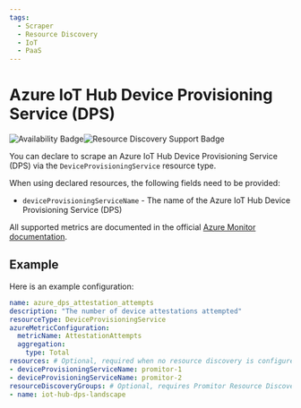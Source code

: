 ```yaml
---
tags:
  - Scraper
  - Resource Discovery
  - IoT
  - PaaS
---
```


# Azure IoT Hub Device Provisioning Service (DPS)

![Availability Badge](https://img.shields.io/badge/Available%20Starting-v1.6-green.svg)![Resource Discovery Support Badge](https://img.shields.io/badge/Support%20for%20Resource%20Discovery-Yes-green.svg)

You can declare to scrape an Azure IoT Hub Device Provisioning Service (DPS)
via the `DeviceProvisioningService` resource type.

When using declared resources, the following fields need to be provided:

- `deviceProvisioningServiceName` - The name of the Azure IoT Hub Device Provisioning Service (DPS)

All supported metrics are documented in the official [Azure Monitor documentation](https://learn.microsoft.com/en-us/azure/azure-monitor/essentials/metrics-supported#microsoftdevicesprovisioningservices).

## Example

Here is an example configuration:

```yaml
name: azure_dps_attestation_attempts
description: "The number of device attestations attempted"
resourceType: DeviceProvisioningService
azureMetricConfiguration:
  metricName: AttestationAttempts
  aggregation:
    type: Total
resources: # Optional, required when no resource discovery is configured
- deviceProvisioningServiceName: promitor-1
- deviceProvisioningServiceName: promitor-2
resourceDiscoveryGroups: # Optional, requires Promitor Resource Discovery agent (https://docs.promitor.io/latest/how-it-works#using-resource-discovery)
- name: iot-hub-dps-landscape
```
